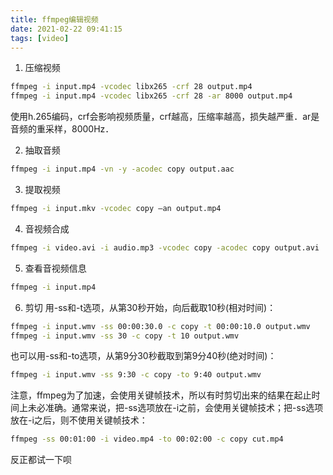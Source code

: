 ```yaml
---
title: ffmpeg编辑视频
date: 2021-02-22 09:41:15
tags: [video]
---
```


1. 压缩视频
```bash
ffmpeg -i input.mp4 -vcodec libx265 -crf 28 output.mp4
ffmpeg -i input.mp4 -vcodec libx265 -crf 28 -ar 8000 output.mp4
```
使用h.265编码，crf会影响视频质量，crf越高，压缩率越高，损失越严重．ar是音频的重采样，8000Hz．

2. 抽取音频
```bash
ffmpeg -i input.mp4 -vn -y -acodec copy output.aac
```

3. 提取视频
```bash
ffmpeg -i input.mkv -vcodec copy –an output.mp4
```

4. 音视频合成
```bash
ffmpeg -i video.avi -i audio.mp3 -vcodec copy -acodec copy output.avi
```

5. 查看音视频信息
```bash
ffmpeg -i input.mp4
```

6. 剪切
用-ss和-t选项，从第30秒开始，向后截取10秒(相对时间)：
```bash
ffmpeg -i input.wmv -ss 00:00:30.0 -c copy -t 00:00:10.0 output.wmv
ffmpeg -i input.wmv -ss 30 -c copy -t 10 output.wmv
```
也可以用-ss和-to选项，从第9分30秒截取到第9分40秒(绝对时间)：
```bash
ffmpeg -i input.wmv -ss 9:30 -c copy -to 9:40 output.wmv
```
注意，ffmpeg为了加速，会使用关键帧技术，所以有时剪切出来的结果在起止时间上未必准确。通常来说，把-ss选项放在-i之前，会使用关键帧技术；把-ss选项放在-i之后，则不使用关键帧技术：

```bash
ffmpeg -ss 00:01:00 -i video.mp4 -to 00:02:00 -c copy cut.mp4
```
反正都试一下呗
